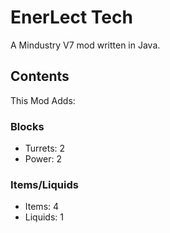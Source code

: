 # EnerLect Tech

A Mindustry V7 mod written in Java.

## Contents

This Mod Adds:

### Blocks

- Turrets: 2
- Power: 2

### Items/Liquids

- Items: 4
- Liquids: 1


